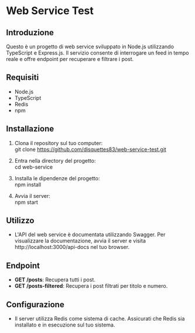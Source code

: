 # Web Service Test

## Introduzione
Questo è un progetto di web service sviluppato in Node.js utilizzando TypeScript e Express.js. Il servizio consente di interrogare un feed in tempo reale e offre endpoint per recuperare e filtrare i post.

## Requisiti
- Node.js
- TypeScript
- Redis
- npm

## Installazione
1. Clona il repository sul tuo computer:  
   git clone https://github.com/disquettes83/web-service-test.git

3. Entra nella directory del progetto:  
   cd web-service

3. Installa le dipendenze del progetto:  
   npm install

5. Avvia il server:  
   npm start


## Utilizzo
- L'API del web service è documentata utilizzando Swagger. Per visualizzare la documentazione, avvia il server e visita http://localhost:3000/api-docs nel tuo browser.

## Endpoint
- **GET /posts**: Recupera tutti i post.
- **GET /posts-filtered**: Recupera i post filtrati per titolo e numero.

## Configurazione
- Il server utilizza Redis come sistema di cache. Assicurati che Redis sia installato e in esecuzione sul tuo sistema.
